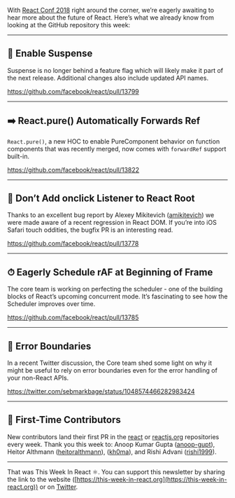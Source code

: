 With [React Conf 2018](https://conf.reactjs.org/) right around the corner, we’re eagerly awaiting to hear more about the future of React. Here’s what we already know from looking at the GitHub repository this week:

---

## 🎉 Enable Suspense

Suspense is no longer behind a feature flag which will likely make it part of the next release. Additional changes also include updated API names.

https://github.com/facebook/react/pull/13799

---

## ➡️ React.pure() Automatically Forwards Ref

`React.pure()`, a new HOC to enable PureComponent behavior on function components that was recently merged, now comes with `forwardRef` support built-in.

https://github.com/facebook/react/pull/13822

---

## 📱 Don’t Add onclick Listener to React Root

Thanks to an excellent bug report by Alexey Mikitevich ([amikitevich](https://github.com/amikitevich)) we were made aware of a recent regression in React DOM. If you’re into iOS Safari touch oddities, the bugfix PR is an interesting read.

https://github.com/facebook/react/pull/13778

---

## ⏱ Eagerly Schedule rAF at Beginning of Frame

The core team is working on perfecting the scheduler - one of the building blocks of React’s upcoming concurrent mode. It’s fascinating to see how the Scheduler improves over time.

https://github.com/facebook/react/pull/13785

---

## 🚫 Error Boundaries

In a recent Twitter discussion, the Core team shed some light on why it might be useful to rely on error boundaries even for the error handling of your non-React APIs.

https://twitter.com/sebmarkbage/status/1048574466282983424

---

## 👏 First-Time Contributors

New contributors land their first PR in the [react](https://github.com/facebook/react) or [reactjs.org](https://github.com/reactjs/reactjs.org) repositories every week. Thank you this week to: Anoop Kumar Gupta ([anoop-gupt](https://github.com/anoop-gupt)), Heitor Althmann ([heitoralthmann](https://github.com/heitoralthmann)), ([kh0ma](https://github.com/kh0ma)), and Rishi Advani ([rishi1999](https://github.com/rishi1999)).

---

That was This Week In React ⚛️. You can support this newsletter by sharing the link to the website ([https://this-week-in-react.org](https://this-week-in-react.org)) or on [Twitter](https://twitter.com/PhilippSpiess).
